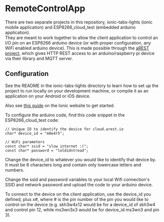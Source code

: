 # RemoteControlApp
There are two separate projects in this repository, ionic-tabs-lights (ionic mobile application) and ESP8266_cloud_test (embedded arduino application).  
They are meant to work together to allow the client application to control an I/O pin on an ESP8266 arduino device (or with proper configuration, any WiFi enabled arduino device). This is made possible through the [aREST project](https://arest.io/), which gives HTTP REST access to an arduino/raspberry pi device via their library and MQTT server.  

## Configuration
See the README in the ionic-tabs-lights directory to learn how to set up the project to run locally on your development machine, or compile it as an application on your Android or iOS device.  

Also see [this guide](https://ionicframework.com/getting-started/) on the Ionic website to get started.

To configure the arduino code, find this code snippet in the ESP8266_cloud_test code:
```
// Unique ID to identify the device for cloud.arest.io
char* device_id = "m8e4r5";

// WiFi parameters
const char* ssid = "slow internet :(";
const char* password = "loldidntread";
```
Change the device_id to whatever you would like to identify that device by.  It must be 6 characters long and contain only lowercase letters and numbers.  

Change the ssid and password variables to your local Wifi connection's SSID and network password and upload the code to your arduino device. 

To connect to the device on the client application, use the device_id you defined, plus x#, where # is the pin number of the pin you would like to control on the device (e.g. skh3w4x12 would be for a device_id of skh3w4 and control pin 12, while ms3wn3x3 would be for device_id ms3wn3 and pin 3). 
